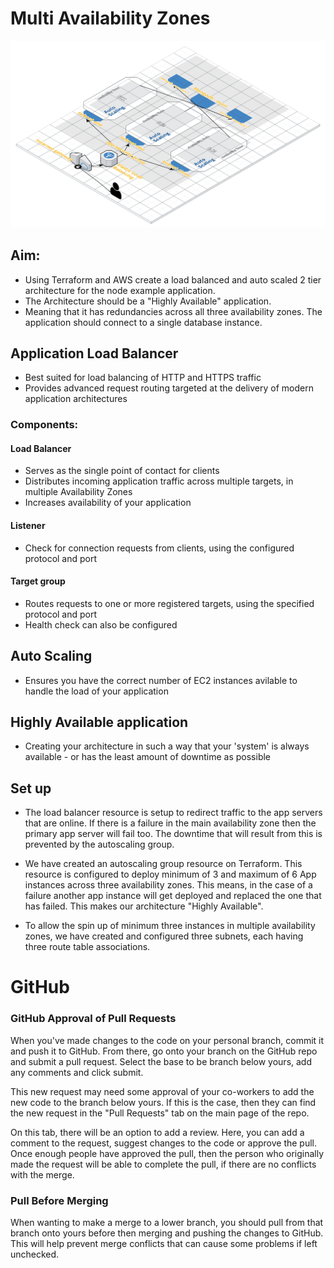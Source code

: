 # Multi Availability Zones
![](assets/readme-ca0f2051.png)
## Aim:
- Using Terraform and AWS create a load balanced and auto scaled 2 tier architecture for the node example application.
- The Architecture should be a "Highly Available" application.
- Meaning that it has redundancies across all three availability zones. The application should connect to a single database instance.

## Application Load Balancer
- Best suited for load balancing of HTTP and HTTPS traffic
- Provides advanced request routing targeted at the delivery of modern application architectures

### Components:

#### Load Balancer
- Serves as the single point of contact for clients
- Distributes incoming application traffic across multiple targets, in multiple Availability Zones
- Increases availability of your application

#### Listener
- Check for connection requests from clients, using the configured protocol and port

#### Target group
- Routes requests to one or more registered targets, using the specified protocol and port
- Health check can also be configured

## Auto Scaling
- Ensures you have the correct number of EC2 instances avilable to handle the load of your application

## Highly Available application
- Creating your architecture in such a way that your 'system' is always available - or has the least amount of downtime as possible

## Set up
- The load balancer resource is setup to redirect traffic to the app servers that are online. If there is a failure in the main availability zone then the primary app server will fail too. The downtime that will result from this is prevented by the autoscaling group.

- We have created an autoscaling group resource on Terraform. This resource is configured to deploy minimum of 3 and maximum of 6 App instances across three availability zones. This means, in the case of a failure another app instance will get deployed and replaced the one that has failed. This makes our architecture "Highly Available".

 - To allow the spin up of minimum three instances in multiple availability zones, we have created and configured three subnets, each having three route table associations.


# GitHub

### GitHub Approval of Pull Requests

When you've made changes to the code on your personal branch, commit it and
push it to GitHub. From there, go onto your branch on the GitHub repo and
submit a pull request. Select the base to be branch below yours, add any
comments and click submit.

This new request may need some approval of your co-workers to add the new code
to the branch below yours. If this is the case, then they can find the new
request in the "Pull Requests" tab on the main page of the repo.

On this tab, there will be an option to add a review. Here, you can add a
comment to the request, suggest changes to the code or approve the pull. Once
enough people have approved the pull, then the person who originally made the
request will be able to complete the pull, if there are no conflicts with the
merge.

### Pull Before Merging
When wanting to make a merge to a lower branch, you should pull from that
branch onto yours before then merging and pushing the changes to GitHub. This
will help prevent merge conflicts that can cause some problems if left
unchecked.
